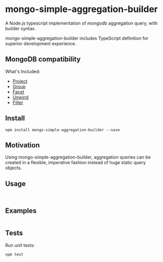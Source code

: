 # mongo-simple-aggregation-builder 

A Node.js typescript implementation of mongodb aggregation query, with builder
syntax.

mongo-simple-aggregation-builder includes TypeScript definition for superior development
experience.

## MongoDB compatibility

What's Included:

- [Project][Project]
- [Group][Group]
- [Facet][Facet]
- [Unwind][Unwind]
- [Filter][Filter]

## Install

```
npm install mongo-simple-aggregation-builder --save
```
## Motivation

Using mongo-simple-aggregation-builder, aggregation queries can be created in a flexible, imperative fashion instead of huge static query objects.

## Usage

```


```

## Examples

```

```
## Tests

Run unit tests:

```
npm test
```
[Project]: https://www.mongodb.com/docs/manual/reference/operator/aggregation/project/
[Facet]: https://www.mongodb.com/docs/manual/reference/operator/aggregation/facet/
[Group]: https://www.mongodb.com/docs/manual/reference/operator/aggregation/Group/
[Unwind]: https://www.mongodb.com/docs/manual/reference/operator/aggregation/Unwind/
[Filter]: https://www.mongodb.com/docs/manual/reference/operator/aggregation/Filter/